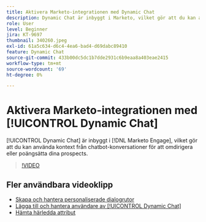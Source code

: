 ```yaml
---
title: Aktivera Marketo-integrationen med Dynamic Chat
description: Dynamic Chat är inbyggt i Marketo, vilket gör att du kan använda kontext från chatbot-konversationer för att omdirigera eller poängsätta dina prospects.
role: User
level: Beginner
jira: KT-9697
thumbnail: 340260.jpeg
exl-id: 61a5c634-d6c4-4ea6-bad4-d69dabc89410
feature: Dynamic Chat
source-git-commit: 433b00dc5dc1b7dde2931c6b9eaa8a403eae2415
workflow-type: tm+mt
source-wordcount: '69'
ht-degree: 0%

---
```


# Aktivera Marketo-integrationen med [!UICONTROL Dynamic Chat]

[!UICONTROL Dynamic Chat]  är inbyggt i [!DNL Marketo Engage], vilket gör att du kan använda kontext från chatbot-konversationer för att omdirigera eller poängsätta dina prospects.

>[!VIDEO](https://video.tv.adobe.com/v/340260/?quality=12&learn=on)

## Fler användbara videoklipp

* [Skapa och hantera personaliserade dialogrutor](dialogue-management.md)
* [Lägga till och hantera användare av [!UICONTROL Dynamic Chat]](user-management.md)
* [Hämta härledda attribut](capture-inferred-attributes.md)
